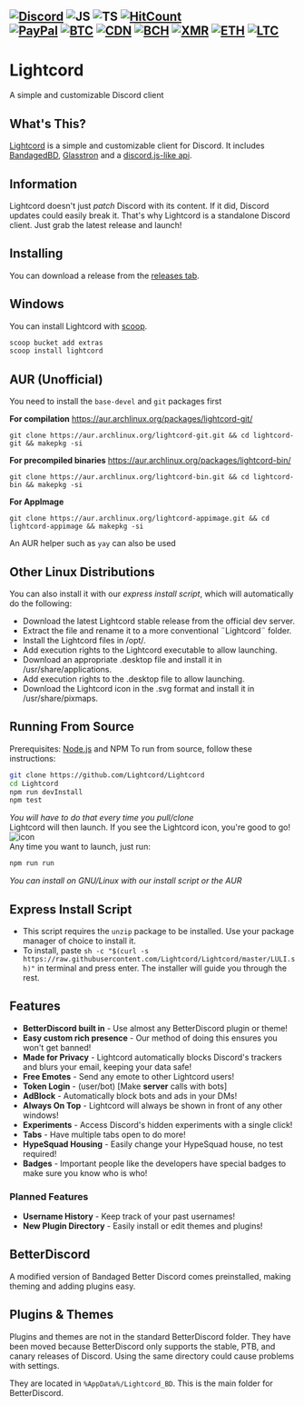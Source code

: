 [![Discord](https://img.shields.io/discord/705908350218666117?logo=discord&style=flat-square&color=%237289DA)](https://discord.gg/7eFff2A)
![JS](https://img.shields.io/badge/--yellow?logo=javascript&style=flat-square)
![TS](https://img.shields.io/badge/--blue?logo=typescript&style=flat-square)
[![HitCount](http://hits.dwyl.com/Lightcord/Lightcord.svg)](http://hits.dwyl.com/Lightcord/Lightcord)
<br />
[![PayPal](https://img.shields.io/badge/donate-PayPal-blue?logo=PayPal&style=flat-square)](https://paypal.me/jenwina)
[![BTC](https://img.shields.io/endpoint?url=https://raw.githubusercontent.com/papycochon/cryptodonate/master/badges/bitcoin.json&style=flat-square)](https://papycochon.github.io/cryptodonate/btc.html?address=14hL2fPS2ASoe8Hcif87EqCS5AGHrepGKp&note=https://github.com/Lightcord/Lightcord)
[![CDN](https://img.shields.io/endpoint?url=https://raw.githubusercontent.com/papycochon/cryptodonate/master/badges/cdn.json&style=flat-square)](https://papycochon.github.io/cryptodonate/cdn.html?address=CbdW3pR4HBWJ6wyc1JeNXP4L2fh8QiL85v&note=https://github.com/Lightcord/Lightcord)
[![BCH](https://img.shields.io/endpoint?url=https://raw.githubusercontent.com/papycochon/cryptodonate/master/badges/bitcoincash.json&style=flat-square)](https://papycochon.github.io/cryptodonate/bch.html?address=qzqwhfyvkl324fue86r55q656nftfmxkhsn6qugenq&note=https://github.com/Lightcord/Lightcord)
[![XMR](https://img.shields.io/endpoint?url=https://raw.githubusercontent.com/papycochon/cryptodonate/master/badges/monero.json&style=flat-square)](https://papycochon.github.io/cryptodonate/xmr.html?address=42pGf1KHHpqaifJd3TtWSdcTmhGVwFp24cGxDoqaYLQJ6rH4pM7KqtUdTpoyxHScDTSJpPA2Bnv19b1bs2uPXgSMH2KYkwj&note=https://github.com/Lightcord/Lightcord)
[![ETH](https://img.shields.io/endpoint?url=https://raw.githubusercontent.com/papycochon/cryptodonate/master/badges/ethereum.json&style=flat-square)](https://papycochon.github.io/cryptodonate/eth.html?address=0xEFE45F22Ee844bf2Ba0E4d853FA0bC8c028fAfFe&note=https://github.com/Lightcord/Lightcord)
[![LTC](https://img.shields.io/endpoint?url=https://raw.githubusercontent.com/papycochob/cryptodonate/master/badges/litecoin.json&style=flat-square)](https://papycochon.github.io/cryptodonate/ltc.html?address=LNTmfMjHJgTHaB7rj8ZuWWuU1XkP2YeGCA&note=https://github.com/Lightcord/Lightcord)
---
# Lightcord
A simple and customizable Discord client

## What's This?
[Lightcord](https://lightcord.org) is a simple and customizable client for Discord.
It includes [BandagedBD](https://github.com/rauenzi/BetterDiscordApp), [Glasstron](https://github.com/AryToNeX/Glasstron) and a [discord.js-like api](https://github.com/Lightcord/Lightcord/tree/master/DiscordJS).

## Information
Lightcord doesn't just *patch* Discord with its content. If it did, Discord updates could easily break it. That's why Lightcord is a standalone Discord client. Just grab the latest release and launch!

## Installing 
You can download a release from the [releases tab](https://github.com/Lightcord/Lightcord/releases).

## Windows

You can install Lightcord with [scoop](https://github.com/lukesampson/scoop).

```powershell
scoop bucket add extras
scoop install lightcord
```

## AUR (Unofficial)
You need to install the `base-devel` and `git` packages first

**For compilation** https://aur.archlinux.org/packages/lightcord-git/

`git clone https://aur.archlinux.org/lightcord-git.git && cd lightcord-git && makepkg -si`

**For precompiled binaries** https://aur.archlinux.org/packages/lightcord-bin/

`git clone https://aur.archlinux.org/lightcord-bin.git && cd lightcord-bin && makepkg -si`

**For AppImage**

`git clone https://aur.archlinux.org/lightcord-appimage.git && cd lightcord-appimage && makepkg -si`

An AUR helper such as `yay` can also be used

## Other Linux Distributions
You can also install it with our *express install script*, which will automatically do the following:
- Download the latest Lightcord stable release from the official dev server.
- Extract the file and rename it to a more conventional ¨Lightcord¨ folder.
- Install the Lightcord files in /opt/.
- Add execution rights to the Lightcord executable to allow launching.
- Download an appropriate .desktop file and install it in /usr/share/applications.
- Add execution rights to the .desktop file to allow launching.
- Download the Lightcord icon in the .svg format and install it in /usr/share/pixmaps.

## Running From Source
Prerequisites: [Node.js](https://nodejs.org/en/) and NPM
To run from source, follow these instructions:
```sh
git clone https://github.com/Lightcord/Lightcord
cd Lightcord
npm run devInstall
npm test
```
*You will have to do that every time you pull/clone*
<br/>
Lightcord will then launch. If you see the Lightcord icon, you're good to go! 
![icon](https://github.com/Lightcord/Lightcord/blob/master/imagery/68747470733a2f2f692e696d6775722e636f6d2f72486e73504e4f2e706e67.png?raw=true)
<br />
Any time you want to launch, just run:
```sh
npm run run
```

*You can install on GNU/Linux with our install script or the AUR*

## Express Install Script

- This script requires the `unzip` package to be installed. Use your package manager of choice to install it.
- To install, paste `sh -c "$(curl -s https://raw.githubusercontent.com/Lightcord/Lightcord/master/LULI.sh)"` in terminal and press enter. The installer will guide you through the rest.

## Features
* **BetterDiscord built in** - Use almost any BetterDiscord plugin or theme!
* **Easy custom rich presence** - Our method of doing this ensures you won't get banned!
* **Made for Privacy** - Lightcord automatically blocks Discord's trackers and blurs your email, keeping your data safe!
* **Free Emotes** - Send any emote to other Lightcord users!
* **Token Login** - (user/bot) [Make **server** calls with bots]
* **AdBlock** - Automatically block bots and ads in your DMs!
* **Always On Top** - Lightcord will always be shown in front of any other windows!
* **Experiments** - Access Discord's hidden experiments with a single click!
* **Tabs** - Have multiple tabs open to do more!
* **HypeSquad Housing** - Easily change your HypeSquad house, no test required!
* **Badges** - Important people like the developers have special badges to make sure you know who is who!

### Planned Features
* **Username History** - Keep track of your past usernames!
* **New Plugin Directory** - Easily install or edit themes and plugins!

## BetterDiscord
A modified version of Bandaged Better Discord comes preinstalled, making theming and adding plugins easy.

## Plugins & Themes
Plugins and themes are not in the standard BetterDiscord folder. They have been moved because BetterDiscord only supports the stable, PTB, and canary releases of Discord. Using the same directory could cause problems with settings.

They are located in `%AppData%/Lightcord_BD`. This is the main folder for BetterDiscord.
